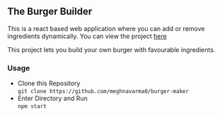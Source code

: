 ## The Burger Builder

This is a react based web application where you can add or remove ingredients dynamically. You can view the project [here](https://myburgermaker.netlify.com/)

This project lets you build your own burger with favourable ingredients. 

### Usage
- Clone this Repository <br> `git clone https://github.com/meghnavarma0/burger-maker`
- Enter Directory and Run <br>`npm start` 

